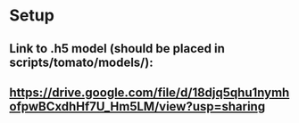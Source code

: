 # Setup
## Link to .h5 model (should be placed in scripts/tomato/models/):
## https://drive.google.com/file/d/18djq5qhu1nymhofpwBCxdhHf7U_Hm5LM/view?usp=sharing
